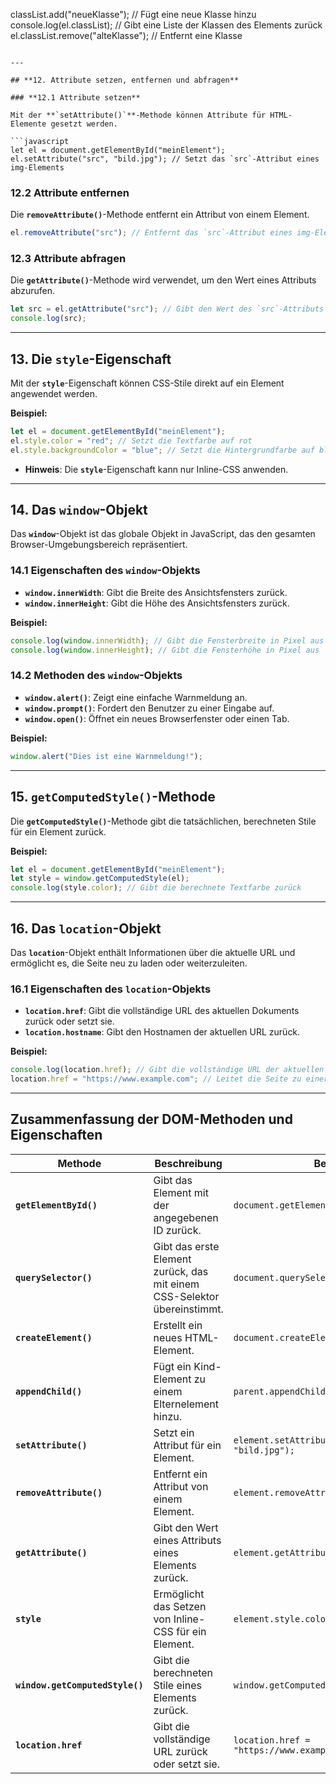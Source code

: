
classList.add("neueKlasse"); // Fügt eine neue Klasse hinzu
console.log(el.classList); // Gibt eine Liste der Klassen des Elements zurück
el.classList.remove("alteKlasse"); // Entfernt eine Klasse
```

---

## **12. Attribute setzen, entfernen und abfragen**

### **12.1 Attribute setzen**

Mit der **`setAttribute()`**-Methode können Attribute für HTML-Elemente gesetzt werden.

```javascript
let el = document.getElementById("meinElement");
el.setAttribute("src", "bild.jpg"); // Setzt das `src`-Attribut eines img-Elements
```

### **12.2 Attribute entfernen**

Die **`removeAttribute()`**-Methode entfernt ein Attribut von einem Element.

```javascript
el.removeAttribute("src"); // Entfernt das `src`-Attribut eines img-Elements
```

### **12.3 Attribute abfragen**

Die **`getAttribute()`**-Methode wird verwendet, um den Wert eines Attributs abzurufen.

```javascript
let src = el.getAttribute("src"); // Gibt den Wert des `src`-Attributs zurück
console.log(src);
```

---

## **13. Die `style`-Eigenschaft**

Mit der **`style`**-Eigenschaft können CSS-Stile direkt auf ein Element angewendet werden.

**Beispiel:**
```javascript
let el = document.getElementById("meinElement");
el.style.color = "red"; // Setzt die Textfarbe auf rot
el.style.backgroundColor = "blue"; // Setzt die Hintergrundfarbe auf blau
```

- **Hinweis**: Die **`style`**-Eigenschaft kann nur Inline-CSS anwenden.

---

## **14. Das `window`-Objekt**

Das **`window`**-Objekt ist das globale Objekt in JavaScript, das den gesamten Browser-Umgebungsbereich repräsentiert.

### **14.1 Eigenschaften des `window`-Objekts**

- **`window.innerWidth`**: Gibt die Breite des Ansichtsfensters zurück.
- **`window.innerHeight`**: Gibt die Höhe des Ansichtsfensters zurück.

**Beispiel:**
```javascript
console.log(window.innerWidth); // Gibt die Fensterbreite in Pixel aus
console.log(window.innerHeight); // Gibt die Fensterhöhe in Pixel aus
```

### **14.2 Methoden des `window`-Objekts**

- **`window.alert()`**: Zeigt eine einfache Warnmeldung an.
- **`window.prompt()`**: Fordert den Benutzer zu einer Eingabe auf.
- **`window.open()`**: Öffnet ein neues Browserfenster oder einen Tab.

**Beispiel:**
```javascript
window.alert("Dies ist eine Warnmeldung!");
```

---

## **15. `getComputedStyle()`-Methode**

Die **`getComputedStyle()`**-Methode gibt die tatsächlichen, berechneten Stile für ein Element zurück.

**Beispiel:**
```javascript
let el = document.getElementById("meinElement");
let style = window.getComputedStyle(el);
console.log(style.color); // Gibt die berechnete Textfarbe zurück
```

---

## **16. Das `location`-Objekt**

Das **`location`**-Objekt enthält Informationen über die aktuelle URL und ermöglicht es, die Seite neu zu laden oder weiterzuleiten.

### **16.1 Eigenschaften des `location`-Objekts**

- **`location.href`**: Gibt die vollständige URL des aktuellen Dokuments zurück oder setzt sie.
- **`location.hostname`**: Gibt den Hostnamen der aktuellen URL zurück.

**Beispiel:**
```javascript
console.log(location.href); // Gibt die vollständige URL der aktuellen Seite aus
location.href = "https://www.example.com"; // Leitet die Seite zu einer neuen URL weiter
```

---

## **Zusammenfassung der DOM-Methoden und Eigenschaften**

| **Methode**              | **Beschreibung**                                           | **Beispiel**                                       |
|--------------------------|-----------------------------------------------------------|---------------------------------------------------|
| **`getElementById()`**    | Gibt das Element mit der angegebenen ID zurück.           | `document.getElementById("meinElement");`         |
| **`querySelector()`**     | Gibt das erste Element zurück, das mit einem CSS-Selektor übereinstimmt. | `document.querySelector(".meineKlasse");`         |
| **`createElement()`**     | Erstellt ein neues HTML-Element.                         | `document.createElement("div");`                  |
| **`appendChild()`**       | Fügt ein Kind-Element zu einem Elternelement hinzu.       | `parent.appendChild(child);`                      |
| **`setAttribute()`**      | Setzt ein Attribut für ein Element.                       | `element.setAttribute("src", "bild.jpg");`        |
| **`removeAttribute()`**   | Entfernt ein Attribut von einem Element.                  | `element.removeAttribute("src");`                 |
| **`getAttribute()`**      | Gibt den Wert eines Attributs eines Elements zurück.      | `element.getAttribute("src");`                    |
| **`style`**               | Ermöglicht das Setzen von Inline-CSS für ein Element.     | `element.style.color = "red";`                     |
| **`window.getComputedStyle()`** | Gibt die berechneten Stile eines Elements zurück.  | `window.getComputedStyle(element).color;`         |
| **`location.href`**       | Gibt die vollständige URL zurück oder setzt sie.          | `location.href = "https://www.example.com";`       |

